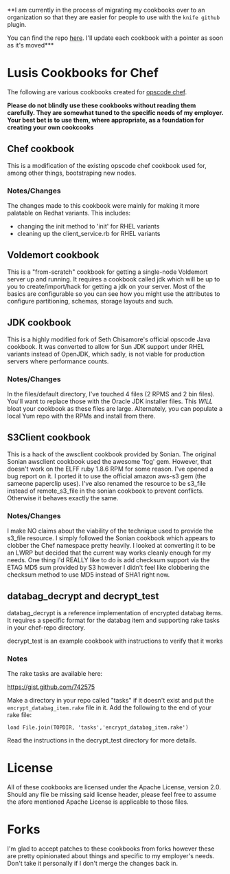 **I am currently in the process of migrating my cookbooks over to an organization so that they are easier for people to use with the `knife github` plugin. 

You can find the repo [here](https://github.com/lusis-cookbooks). I'll update each cookbook with a pointer as soon as it's moved***

# Lusis Cookbooks for Chef
The following are various cookbooks created for [opscode chef](http://opscode.com).

**Please do not blindly use these cookbooks without reading them carefully. They are somewhat tuned to the specific needs of my employer. Your best bet is to use them, where appropriate, as a foundation for creating your own cookcooks**

## Chef cookbook
This is a modification of the existing opscode chef cookbook used for, among other things, bootstraping new nodes.

### Notes/Changes
The changes made to this cookbook were mainly for making it more palatable on Redhat variants. This includes:
 * changing the init method to 'init' for RHEL variants
 * cleaning up the client\_service.rb for RHEL variants

## Voldemort cookbook
This is a "from-scratch" cookbook for getting a single-node Voldemort server up and running. It requires a cookbook called jdk which will be up to you to create/import/hack for getting a jdk on your server. Most of the basics are configurable so you can see how you might use the attributes to configure partitioning, schemas, storage layouts and such.

## JDK cookbook
This is a highly modified fork of Seth Chisamore's official opscode Java cookbook. It was converted to allow for Sun JDK support under RHEL variants instead of OpenJDK, which sadly, is not viable for production servers where performance counts.

### Notes/Changes
In the files/default directory, I've touched 4 files (2 RPMS and 2 bin files). You'll want to replace those with the Oracle JDK installer files. This *WILL* bloat your cookbook as these files are large. Alternately, you can populate a local Yum repo with the RPMs and install from there.

## S3Client cookbook
This is a hack of the awsclient cookbook provided by Sonian. The original Sonian awsclient cookbook used the awesome 'fog' gem. However, that doesn't work on the ELFF ruby 1.8.6 RPM for some reason. I've opened a bug report on it. I ported it to use the official amazon aws-s3 gem (the sameone paperclip uses). I've also renamed the resource to be s3\_file instead of remote\_s3\_file in the sonian cookbook to prevent conflicts. Otherwise it behaves exactly the same.

### Notes/Changes
I make NO claims about the viability of the technique used to provide the s3\_file resource. I simply followed the Sonian cookbook which appears to clobber the Chef namespace pretty heavily. I looked at converting it to be an LWRP but decided that the current way works cleanly enough for my needs.
One thing I'd REALLY like to do is add checksum support via the ETAG MD5 sum provided by S3 however I didn't feel like clobbering the checksum method to use MD5 instead of SHA1 right now.

## databag\_decrypt and decrypt\_test
databag\_decrypt is a reference implementation of encrypted databag items. It requires a specific format for the databag item and supporting rake tasks in your chef-repo directory.

decrypt\_test is an example cookbook with instructions to verify that it works

### Notes
The rake tasks are available here:

https://gist.github.com/742575

Make a directory in your repo called "tasks" if it doesn't exist and put the `encrypt_databag_item.rake` file in it.
Add the following to the end of your rake file:

	load File.join(TOPDIR, 'tasks','encrypt_databag_item.rake')

Read the instructions in the decrypt\_test directory for more details.


# License
All of these cookbooks are licensed under the Apache License, version 2.0. Should any file be missing said license header, please feel free to assume the afore mentioned Apache License is applicable to those files.

# Forks
I'm glad to accept patches to these cookbooks from forks however these are pretty opinionated about things and specific to my employer's needs. Don't take it personally if I don't merge the changes back in.

